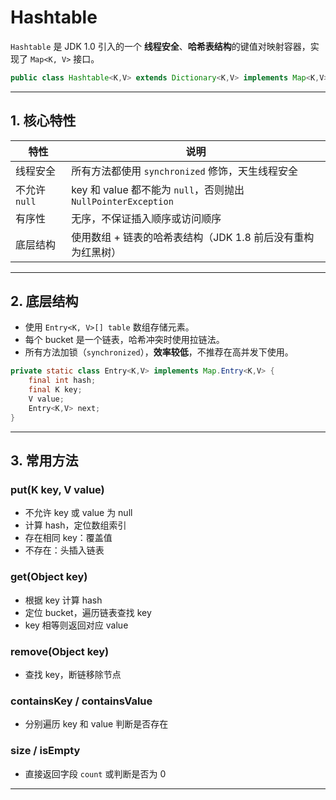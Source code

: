 # Hashtable

`Hashtable` 是 JDK 1.0 引入的一个 **线程安全**、**哈希表结构**的键值对映射容器，实现了 `Map<K, V>` 接口。

```java
public class Hashtable<K,V> extends Dictionary<K,V> implements Map<K,V>, Cloneable, java.io.Serializable
```

---

## 1. 核心特性

| 特性         | 说明                                                  |
| ---------- | --------------------------------------------------- |
| 线程安全       | 所有方法都使用 `synchronized` 修饰，天生线程安全                    |
| 不允许 `null` | key 和 value 都不能为 `null`，否则抛出 `NullPointerException` |
| 有序性        | 无序，不保证插入顺序或访问顺序                                     |
| 底层结构       | 使用数组 + 链表的哈希表结构（JDK 1.8 前后没有重构为红黑树）                 |

---

## 2. 底层结构

* 使用 `Entry<K, V>[] table` 数组存储元素。
* 每个 bucket 是一个链表，哈希冲突时使用拉链法。
* 所有方法加锁（`synchronized`），**效率较低**，不推荐在高并发下使用。

```java
private static class Entry<K,V> implements Map.Entry<K,V> {
    final int hash;
    final K key;
    V value;
    Entry<K,V> next;
}
```

---

## 3. 常用方法

### put(K key, V value)

* 不允许 key 或 value 为 null
* 计算 hash，定位数组索引
* 存在相同 key：覆盖值
* 不存在：头插入链表

### get(Object key)

* 根据 key 计算 hash
* 定位 bucket，遍历链表查找 key
* key 相等则返回对应 value

### remove(Object key)

* 查找 key，断链移除节点

### containsKey / containsValue

* 分别遍历 key 和 value 判断是否存在

### size / isEmpty

* 直接返回字段 `count` 或判断是否为 0

---

